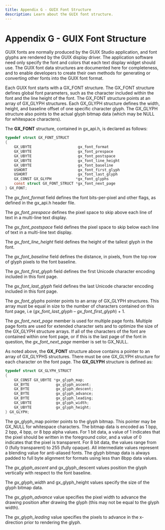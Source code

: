 ```yaml
---
title: Appendix G - GUIX Font Structure
description: Learn about the GUIX font structure.
---
```


# Appendix G - GUIX Font Structure

GUIX fonts are normally produced by the GUIX Studio application, and font glyphs are rendered by the GUIX display driver. The application software need only specify the font and colors that each text display widget should use. The GUIX font data structures are documented here for completeness, and to enable developers to create their own methods for generating or converting other fonts into the GUIX font format.

Each GUIX font starts with a GX_FONT structure. The GX_FONT structure defines global font parameters, such as the character included within the font and the line height of the font. The GX_FONT structure points at an array of GX_GLYPH structures. Each GX_GLYPH structure defines
the width, height, and baseline offset of one specific character glyph. The GX_GLYPH structure also points to the actual glyph bitmap data (which may be NULL for whitespace characters).

The **GX_FONT** structure, contained in gx_api.h, is declared as follows:

```c
typedef struct GX_FONT_STRUCT
{
    GX_UBYTE                     gx_font_format
    GX_UBYTE                     gx_font_prespace
    GX_UBYTE                     gx_font_postspace
    GX_UBYTE                     gx_font_line_height 
    GX_UBYTE                     gx_font_baseline
    USHORT                       gx_font_first_glyph
    USHORT                       gx_font_last_glyph 
    GX_CONST GX_GLYPH           *gx_font_glyphs
    const struct GX_FONT_STRUCT *gx_font_next_page
} GX_FONT;
```

The *gx_font_format* field defines the font bits-per-pixel and other flags, as defined in the gx_api.h header file.

The *gx_font_prespace* defines the pixel space to skip above each line of text in a multi-line text display.

The *gx_font_postspace* field defines the pixel space to skip below each line of text in a multi-line text display.

The *gx_font_line_height* field defines the height of the tallest glyph in the font.

The *gx_font_baseline* field defines the distance, in pixels, from the top row of glyph pixels to the font baseline.

The *gx_font_first_glyph* field defines the first Unicode character encoding included in this font page.

The *gx_font_last_glyph* field defines the last Unicode character encoding included in this font page.

The *gx_font_glyphs* pointer points to an array of GX_GLYPH structures. This array must be equal in size to the number of characters contained on this font page, i.e (*gx_font_last_glyph* – *gx_font_first_glyph*) + 1.

The *gx_font_next_page* member is used for multiple page fonts. Multiple page fonts are used for extended character sets and to optimize the size of the GX_GLYPH structure arrays. If all of the characters of the font are contained within one font page, or if this is the last page of the font in question, the *gx_font_next_page* member is set to GX_NULL.

As noted above, the **GX_FONT** structure above contains a pointer to an array of GX_GLYPHS structures. There must be one GX_GLYPH structure for each character on the font page. The **GX_GLYPH** structure is defined as:

```c
typedef struct GX_GLYPH_STRUCT
{
    GX_CONST GX_UBYTE *gx_glyph_map;
    GX_BYTE            gx_glyph_ascent;
    GX_BYTE            gx_glyph_descent;
    GX_BYTE            gx_glyph_advance;
    GX_BYTE            gx_glyph_leading;
    GX_UBYTE           gx_glyph_width;
    GX_UBYTE           gx_glyph_height;
} GX_GLYPH;
```

The gx_glyph_map pointer points to the glyph bitmap. This pointer may be GX_NULL for whitespace characters. The bitmap data is encoded as 1 bpp, 2 bpp, 4 bpp, or 8 bpp alpha values. For 1 bit data, a value of 1 indicates that the pixel should be written in the foreground color, and a value of 0 indicates that the pixel is transparent. For 8 bit data, the values range from 0 (fully transparent) to 255 (fully opaque). All intermediate values represent a blending value for anti-aliased fonts. The glyph bitmap data is always padded to full byte alignment for formats using less than 8bpp data values.

The *gx_glyph_ascent* and gx_glyph_descent values position the glyph vertically with respect to the font baseline.

The *gx_glyph_width* and gx_glyph_height values specify the size of the glyph bitmap data.

The *gx_glyph_advance* value specifies the pixel width to advance the drawing position after drawing the glyph (this may not be equal to the glyph width).

The *gx_glyph_leading* value specifies the pixels to advance in the x-direction prior to rendering the glyph.